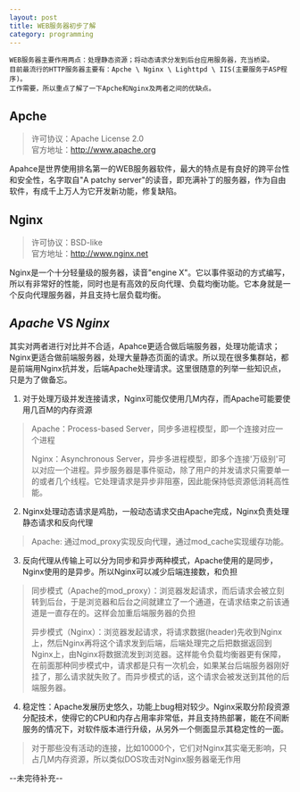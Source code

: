 ```yaml
---
layout: post
title: WEB服务器初步了解
category: programming
---  
```

    WEB服务器主要作用两点：处理静态资源；将动态请求分发到后台应用服务器，充当桥梁。
    目前最流行的HTTP服务器主要有：Apche \ Nginx \ Lighttpd \ IIS(主要服务于ASP程序)。 
    工作需要，所以重点了解了一下Apche和Nginx及两者之间的优缺点。
    
Apche 
--------------
> 许可协议：Apache License 2.0  
> 官方地址：http://www.apache.org

Apahce是世界使用排名第一的WEB服务器软件，最大的特点是有良好的跨平台性和安全性，名字取自"A patchy server"的读音，即充满补丁的服务器，作为自由软件，有成千上万人为它开发新功能，修复缺陷。      

Nginx
--------------
> 许可协议：BSD-like  
> 官方地址：http://www.nginx.net

Nginx是一个十分轻量级的服务器，读音"engine X"。它以事件驱动的方式编写，所以有非常好的性能，同时也是有高效的反向代理、负载均衡功能。它本身就是一个反向代理服务器，并且支持七层负载均衡。

***Apache*** VS ***Nginx***
--------------
其实对两者进行对比并不合适，Apahce更适合做后端服务器，处理功能请求；Nginx更适合做前端服务器，处理大量静态页面的请求。所以现在很多集群站，都是前端用Nginx抗并发，后端Apache处理请求。这里很随意的列举一些知识点，只是为了做备忘。

1. 对于处理万级并发连接请求，Nginx可能仅使用几M内存，而Apache可能要使用几百M的内存资源  
> Apache：Process-based Server，同步多进程模型，即一个连接对应一个进程
>  
> Nginx：Asynchronous Server，异步多进程模型，即多个连接'万级别'可以对应一个进程。异步服务器是事件驱动，除了用户的并发请求只需要单一的或者几个线程。它处理请求是异步非阻塞，因此能保持低资源低消耗高性能。
  
2.  Nginx处理动态请求是鸡肋，一般动态请求交由Apache完成，Nginx负责处理静态请求和反向代理  
> Apache: 通过mod_proxy实现反向代理，通过mod_cache实现缓存功能。

3.  反向代理从传输上可以分为同步和异步两种模式，Apache使用的是同步，Nginx使用的是异步。所以Nginx可以减少后端连接数，和负担  
> 同步模式（Apache的mod_proxy）：浏览器发起请求，而后请求会被立刻转到后台，于是浏览器和后台之间就建立了一个通道，在请求结束之前该通道是一直存在的。这样会加重后端服务器的负担  
>  
> 异步模式（Nginx）：浏览器发起请求，将请求数据(header)先收到Nginx上，然后Nginx再将这个请求发到后端，后端处理完之后把数据返回到Nginx上，由Nginx将数据流发到浏览器。这样能令负载均衡器更有保障，在前面那种同步模式中，请求都是只有一次机会，如果某台后端服务器刚好挂了，那么请求就失败了。而异步模式的话，这个请求会被发送到其他的后端服务器。

4. 稳定性：Apache发展历史悠久，功能上bug相对较少。Nginx采取分阶段资源分配技术，使得它的CPU和内存占用率非常低，并且支持热部署，能在不间断服务的情况下，对软件版本进行升级，从另外一个侧面显示其稳定性的一面。 
> 对于那些没有活动的连接，比如10000个，它们对Nginx其实毫无影响，只占几M内存资源，所以类似DOS攻击对Nginx服务器毫无作用  

--未完待补充--
